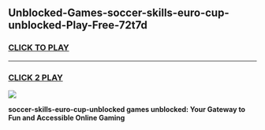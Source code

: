 
## Unblocked-Games-soccer-skills-euro-cup-unblocked-Play-Free-72t7d
<h3>
<a href="https://premium76.site?title=soccer-skills-euro-cup-unblocked&ref=20M">CLICK TO PLAY</a></h3>
<hr>

<h3>
<a href="https://premium76.site?title=soccer-skills-euro-cup-unblocked&ref=20M">CLICK 2 PLAY</a>
  
</h3>

<a href="https://premium76.site?title=soccer-skills-euro-cup-unblocked&ref=19M"><img src="https://clearcache.store/games.png"></a>


**soccer-skills-euro-cup-unblocked games unblocked: Your Gateway to Fun and Accessible Online Gaming**
